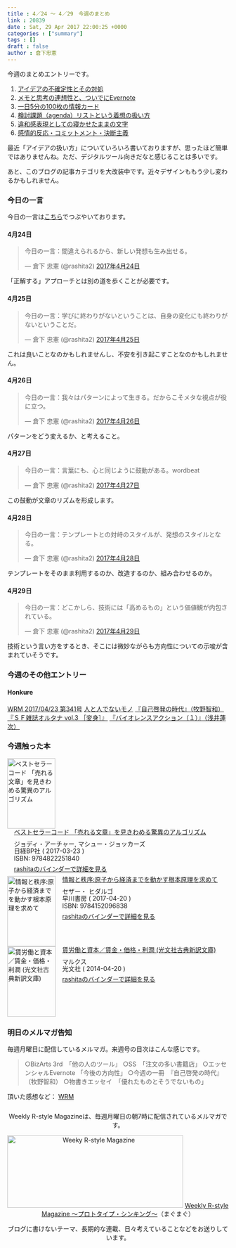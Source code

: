 ```yaml
---
title : 4／24 〜 4／29　今週のまとめ
link : 20839
date : Sat, 29 Apr 2017 22:00:25 +0000
categories : ["summary"]
tags : []
draft : false
author : 倉下忠憲
---
```


今週のまとめエントリーです。
 
<ol>
<li><a href="https://rashita.net/blog/?p=20276">アイデアの不確定性とその対処</a></li>
<li><a href="https://rashita.net/blog/?p=20282">メモと思考の連想性と、ついでにEvernote</a></li>
<li><a href="https://rashita.net/blog/?p=20290">一日5分の100枚の情報カード</a></li>
<li><a href="https://rashita.net/blog/?p=20301">検討課題（agenda）リストという着想の扱い方</a></li>
<li><a href="https://rashita.net/blog/?p=20827">違和感表現としての寝かせたままの文字</a></li>
<li><a href="https://rashita.net/blog/?p=20831">感情的反応・コミットメント・決断主義</a></li>
</ol>

最近「アイデアの扱い方」についていろいろ書いておりますが、思ったほど簡単ではありませんね。ただ、デジタルツール向きだなと感じることは多いです。

あと、このブログの記事カテゴリを大改装中です。近々デザインももう少し変わるかもしれません。

<h3>今日の一言</h3>

今日の一言は<a href="http://twitter.com/rashita2 ">こちら</a>でつぶやいております。

<h4>4月24日</h4>

<blockquote class="twitter-tweet" data-lang="ja"><p lang="ja" dir="ltr">今日の一言：間違えられるから、新しい発想も生み出せる。</p>&mdash; 倉下 忠憲 (@rashita2) <a href="https://twitter.com/rashita2/status/856337582015119360">2017年4月24日</a></blockquote>
<script async src="//platform.twitter.com/widgets.js" charset="utf-8"></script>

「正解する」アプローチとは別の道を歩くことが必要です。

<h4>4月25日</h4>

<blockquote class="twitter-tweet" data-lang="ja"><p lang="ja" dir="ltr">今日の一言：学びに終わりがないということは、自身の変化にも終わりがないということだ。</p>&mdash; 倉下 忠憲 (@rashita2) <a href="https://twitter.com/rashita2/status/856680400491470848">2017年4月25日</a></blockquote>
<script async src="//platform.twitter.com/widgets.js" charset="utf-8"></script>

これは良いことなのかもしれませんし、不安を引き起こすことなのかもしれません。

<h4>4月26日</h4>

<blockquote class="twitter-tweet" data-lang="ja"><p lang="ja" dir="ltr">今日の一言：我々はパターンによって生きる。だからこそメタな視点が役に立つ。</p>&mdash; 倉下 忠憲 (@rashita2) <a href="https://twitter.com/rashita2/status/857107625783197696">2017年4月26日</a></blockquote>
<script async src="//platform.twitter.com/widgets.js" charset="utf-8"></script>

パターンをどう変えるか、と考えること。

<h4>4月27日</h4>

<blockquote class="twitter-tweet" data-lang="ja"><p lang="ja" dir="ltr">今日の一言：言葉にも、心と同じように鼓動がある。wordbeat</p>&mdash; 倉下 忠憲 (@rashita2) <a href="https://twitter.com/rashita2/status/857510177230143488">2017年4月27日</a></blockquote>
<script async src="//platform.twitter.com/widgets.js" charset="utf-8"></script>

この鼓動が文章のリズムを形成します。

<h4>4月28日</h4>

<blockquote class="twitter-tweet" data-lang="ja"><p lang="ja" dir="ltr">今日の一言：テンプレートとの対峙のスタイルが、発想のスタイルとなる。</p>&mdash; 倉下 忠憲 (@rashita2) <a href="https://twitter.com/rashita2/status/857910646767210496">2017年4月28日</a></blockquote>
<script async src="//platform.twitter.com/widgets.js" charset="utf-8"></script>

テンプレートをそのまま利用するのか、改造するのか、組み合わせるのか。

<h4>4月29日</h4>

<blockquote class="twitter-tweet" data-lang="ja"><p lang="ja" dir="ltr">今日の一言：どこかしら、技術には「高めるもの」という価値観が内包されている。</p>&mdash; 倉下 忠憲 (@rashita2) <a href="https://twitter.com/rashita2/status/858182421132345344">2017年4月29日</a></blockquote>
<script async src="//platform.twitter.com/widgets.js" charset="utf-8"></script>

技術という言い方をするとき、そこには微妙ながらも方向性についての示唆が含まれていそうです。

<h3>今週のその他エントリー</h3>

<H4>Honkure</H4>

<a href="http://honkure.net/rbook/archives/1904">WRM 2017/04/23 第341号</a>
<a href="http://honkure.net/rbook/archives/1907">人と人でないモノ</a>
<a href="http://honkure.net/rbook/archives/1913">『自己啓発の時代』（牧野智和）</a>
<a href="http://honkure.net/rbook/archives/1923">『ＳＦ雑誌オルタナ vol.3 ［変身］』</a>
<a href="http://honkure.net/rbook/archives/1929">『バイオレンスアクション（１）』（浅井蓮次）</a>

<H3>今週触った本</H3>

<div class="mm-middle" style="margin-bottom:0px;"><div class="mm-image" style="float:left;"><a href="http://www.amazon.co.jp/exec/obidos/ASIN/4822251845/rashita1000-22 /ref=nosim" target="_blank"><img src="https://images-fe.ssl-images-amazon.com/images/I/51jO8rwMv3L._SL160_.jpg" alt="ベストセラーコード 「売れる文章」を見きわめる驚異のアルゴリズム" title="ベストセラーコード 「売れる文章」を見きわめる驚異のアルゴリズム" width="109" height="160" border="0" /></a></div><div class="mm-content" style="float:left;margin-left:15px;line-height:120%"><div class="mm-title" style="line-height:120%"><a href="http://www.amazon.co.jp/exec/obidos/ASIN/4822251845/rashita1000-22 /ref=nosim" target="_blank">ベストセラーコード 「売れる文章」を見きわめる驚異のアルゴリズム</a></div><div class="mm-detail" style="margin-top:10px;">ジョディ・アーチャー, マシュー・ジョッカーズ<br />日経BP社 ( 2017-03-23 )<br />ISBN: 9784822251840<br /><div style="margin:7px 0px"><a href="http://mediamarker.net/u/rashita/?asin=4822251845" target="_blank">rashitaのバインダーで詳細を見る</a></div></div></div><div style="clear:left"></div></div>

<div class="mm-middle" style="margin-bottom:0px;"><div class="mm-image" style="float:left;"><a href="http://www.amazon.co.jp/exec/obidos/ASIN/4152096837/rashita1000-22 /ref=nosim" target="_blank"><img src="https://images-fe.ssl-images-amazon.com/images/I/51Uc%2BtrI5XL._SL160_.jpg" alt="情報と秩序:原子から経済までを動かす根本原理を求めて" title="情報と秩序:原子から経済までを動かす根本原理を求めて" width="110" height="160" border="0" /></a></div><div class="mm-content" style="float:left;margin-left:15px;line-height:120%"><div class="mm-title" style="line-height:120%"><a href="http://www.amazon.co.jp/exec/obidos/ASIN/4152096837/rashita1000-22 /ref=nosim" target="_blank">情報と秩序:原子から経済までを動かす根本原理を求めて</a></div><div class="mm-detail" style="margin-top:10px;">セザー・ ヒダルゴ<br />早川書房 ( 2017-04-20 )<br />ISBN: 9784152096838<br /><div style="margin:7px 0px"><a href="http://mediamarker.net/u/rashita/?asin=4152096837" target="_blank">rashitaのバインダーで詳細を見る</a></div></div></div><div style="clear:left"></div></div>

<div class="mm-middle" style="margin-bottom:0px;"><div class="mm-image" style="float:left;"><a href="http://www.amazon.co.jp/exec/obidos/ASIN/B00PRK11RO/rashita1000-22 /ref=nosim" target="_blank"><img src="https://images-fe.ssl-images-amazon.com/images/I/41AvyLSWrIL._SL160_.jpg" alt="賃労働と資本／賃金・価格・利潤 (光文社古典新訳文庫)" title="賃労働と資本／賃金・価格・利潤 (光文社古典新訳文庫)" width="110" height="160" border="0" /></a></div><div class="mm-content" style="float:left;margin-left:15px;line-height:120%"><div class="mm-title" style="line-height:120%"><a href="http://www.amazon.co.jp/exec/obidos/ASIN/B00PRK11RO/rashita1000-22 /ref=nosim" target="_blank">賃労働と資本／賃金・価格・利潤 (光文社古典新訳文庫)</a></div><div class="mm-detail" style="margin-top:10px;">マルクス<br />光文社 ( 2014-04-20 )<br /><div style="margin:7px 0px"><a href="http://mediamarker.net/u/rashita/?asin=B00PRK11RO" target="_blank">rashitaのバインダーで詳細を見る</a></div></div></div><div style="clear:left"></div></div>


<h3>明日のメルマガ告知</h3>

毎週月曜日に配信しているメルマガ。来週号の目次はこんな感じです。

<blockquote>
○BizArts 3rd　「他の人のツール」
○SS　「注文の多い書籍店」
○エッセンシャルEvernote 「今後の方向性」
○今週の一冊　『自己啓発の時代』（牧野智和）
○物書きエッセイ　「優れたものとそうでないもの」
</blockquote>


頂いた感想など：
<a class="twitter-timeline"  href="https://twitter.com/rashita2/timelines/427262290753097729"  data-widget-id="427265271171010561">WRM</a>
    <script>!function(d,s,id){var js,fjs=d.getElementsByTagName(s)[0],p=/^http:/.test(d.location)?'http':'https';if(!d.getElementById(id)){js=d.createElement(s);js.id=id;js.src=p+"://platform.twitter.com/widgets.js";fjs.parentNode.insertBefore(js,fjs);}}(document,"script","twitter-wjs");</script>


<div style="text-align:center;margin-top:25px;">
Weekly R-style Magazineは、毎週月曜日の朝7時に配信されているメルマガです。

<a href="http://www.mag2.com/m/0001185133.html" target="_blank"><img src="https://rashita.net/blog/wp-content/uploads/2010/09/mmbanner.jpg" alt="Weeky R-style Magazine" width="400" height="165" class="alignnone size-full wp-image-12201" /></a>
<a href="http://www.mag2.com/m/0001185133.html" target="_blank">Weekly R-style Magazine ～プロトタイプ・シンキング～</a>（まぐまぐ）

ブログに書けないテーマ、長期的な連載、日々考えていることなどをお送りしています。
</div> 
